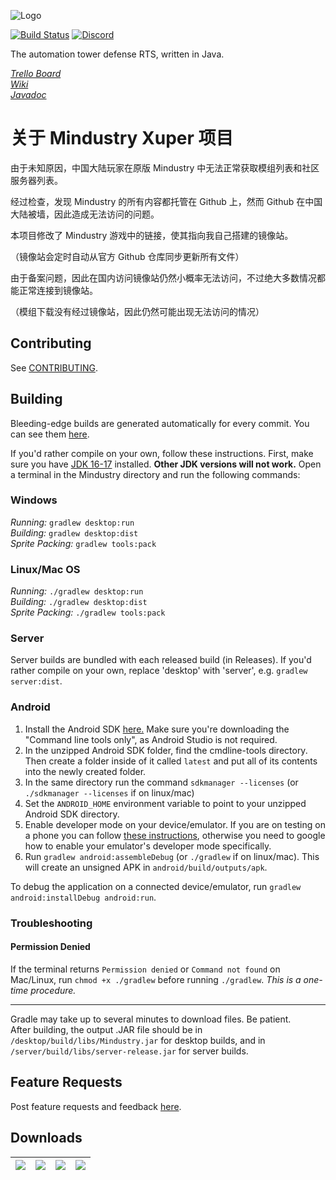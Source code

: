![Logo](core/assets-raw/sprites/ui/logo.png)

[![Build Status](https://github.com/Anuken/Mindustry/workflows/Tests/badge.svg?event=push)](https://github.com/Anuken/Mindustry/actions)
[![Discord](https://img.shields.io/discord/391020510269669376.svg?logo=discord&logoColor=white&logoWidth=20&labelColor=7289DA&label=Discord&color=17cf48)](https://discord.gg/mindustry)  

The automation tower defense RTS, written in Java.

_[Trello Board](https://trello.com/b/aE2tcUwF/mindustry-40-plans)_  
_[Wiki](https://mindustrygame.github.io/wiki)_  
_[Javadoc](https://mindustrygame.github.io/docs/)_ 

# 关于 Mindustry Xuper 项目

由于未知原因，中国大陆玩家在原版 Mindustry 中无法正常获取模组列表和社区服务器列表。

经过检查，发现 Mindustry 的所有内容都托管在 Github 上，然而 Github 在中国大陆被墙，因此造成无法访问的问题。

本项目修改了 Mindustry 游戏中的链接，使其指向我自己搭建的镜像站。

（镜像站会定时自动从官方 Github 仓库同步更新所有文件）

由于备案问题，因此在国内访问镜像站仍然小概率无法访问，不过绝大多数情况都能正常连接到镜像站。

（模组下载没有经过镜像站，因此仍然可能出现无法访问的情况）



## Contributing

See [CONTRIBUTING](CONTRIBUTING.md).

## Building

Bleeding-edge builds are generated automatically for every commit. You can see them [here](https://github.com/Anuken/MindustryBuilds/releases).

If you'd rather compile on your own, follow these instructions.
First, make sure you have [JDK 16-17](https://adoptium.net/archive.html?variant=openjdk17&jvmVariant=hotspot) installed. **Other JDK versions will not work.** Open a terminal in the Mindustry directory and run the following commands:

### Windows

_Running:_ `gradlew desktop:run`  
_Building:_ `gradlew desktop:dist`  
_Sprite Packing:_ `gradlew tools:pack`

### Linux/Mac OS

_Running:_ `./gradlew desktop:run`  
_Building:_ `./gradlew desktop:dist`  
_Sprite Packing:_ `./gradlew tools:pack`

### Server

Server builds are bundled with each released build (in Releases). If you'd rather compile on your own, replace 'desktop' with 'server', e.g. `gradlew server:dist`.

### Android

1. Install the Android SDK [here.](https://developer.android.com/studio#command-tools) Make sure you're downloading the "Command line tools only", as Android Studio is not required.
2. In the unzipped Android SDK folder, find the cmdline-tools directory. Then create a folder inside of it called `latest` and put all of its contents into the newly created folder.
3. In the same directory run the command `sdkmanager --licenses` (or `./sdkmanager --licenses` if on linux/mac)
4. Set the `ANDROID_HOME` environment variable to point to your unzipped Android SDK directory.
5. Enable developer mode on your device/emulator. If you are on testing on a phone you can follow [these instructions](https://developer.android.com/studio/command-line/adb#Enabling), otherwise you need to google how to enable your emulator's developer mode specifically.
6. Run `gradlew android:assembleDebug` (or `./gradlew` if on linux/mac). This will create an unsigned APK in `android/build/outputs/apk`.

To debug the application on a connected device/emulator, run `gradlew android:installDebug android:run`.

### Troubleshooting

#### Permission Denied

If the terminal returns `Permission denied` or `Command not found` on Mac/Linux, run `chmod +x ./gradlew` before running `./gradlew`. *This is a one-time procedure.*

---

Gradle may take up to several minutes to download files. Be patient. <br>
After building, the output .JAR file should be in `/desktop/build/libs/Mindustry.jar` for desktop builds, and in `/server/build/libs/server-release.jar` for server builds.

## Feature Requests

Post feature requests and feedback [here](https://github.com/Anuken/Mindustry-Suggestions/issues/new/choose).

## Downloads

| [![](https://static.itch.io/images/badge.svg)](https://anuke.itch.io/mindustry)    |    [![](https://play.google.com/intl/en_us/badges/images/generic/en-play-badge.png)](https://play.google.com/store/apps/details?id=io.anuke.mindustry)   |    [![](https://fdroid.gitlab.io/artwork/badge/get-it-on.png)](https://f-droid.org/packages/io.anuke.mindustry)	| [![](https://flathub.org/assets/badges/flathub-badge-en.svg)](https://flathub.org/apps/details/com.github.Anuken.Mindustry)  
|---	|---	|---	|---	|

